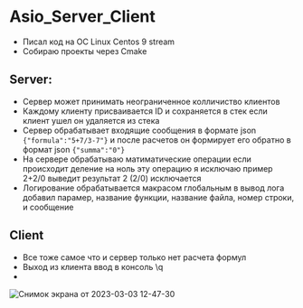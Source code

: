 # Asio_Server_Client

* Писал код на ОС Linux Centos 9 stream
* Собираю проекты через Cmake 

## Server:
* Сервер может принимать неограниченное колличиство клиентов 
* Каждому клиенту присваивается ID и сохраняется в стек если клиент ушел он удаляется из стека 
* Сервер обрабатывает входящие сообщения в формате json `{"formula":"5+7/3-7"}` и после расчетов он формирует его обратно в формат json `{"summa":"0"}`
* На сервере обрабатываю матиматические операции если происходит деление на ноль эту операцию я исключаю пример 2+2/0 выведит результат 2 (2/0) исключается 
* Логирование обрабатывается макрасом глобальным в вывод лога добавил парамер, название функции, название файла, номер строки, и сообщение 
## Client
* Все тоже самое что и сервер только нет расчета формул
* Выход из клиента ввод в консоль \q
* 


  
![Снимок экрана от 2023-03-03 12-47-30](https://user-images.githubusercontent.com/22080035/222641664-8a213c3f-0645-4e53-ab38-60ab9fd14ffc.png)
